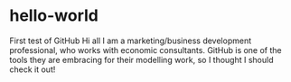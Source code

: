 # hello-world
First test of GitHub
Hi all
I am a marketing/business development professional, who works with economic consultants. GitHub is one of the tools they are embracing for their modelling work, so I thought I should check it out! 
